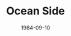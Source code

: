 ---
discogs_id: 3802964
discogs_master_id: 877524
title: Ocean Side
artists: ['菊池桃子']
date: 1984-09-10
genre: ['Pop']
image: Ocean Side-3802964.jpg
label: Vap
country: Japan
styles: ['Kayōkyoku']
video: https://www.youtube.com/watch?v=C1XnLj9690Y
---
